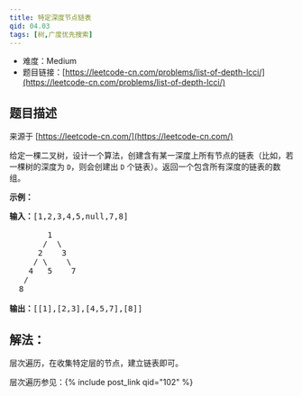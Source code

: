 ```yaml
---
title: 特定深度节点链表
qid: 04.03
tags: [树,广度优先搜索]
---
```



- 难度：Medium
- 题目链接：[https://leetcode-cn.com/problems/list-of-depth-lcci/](https://leetcode-cn.com/problems/list-of-depth-lcci/)


## 题目描述

来源于 [https://leetcode-cn.com/](https://leetcode-cn.com/)

<p>给定一棵二叉树，设计一个算法，创建含有某一深度上所有节点的链表（比如，若一棵树的深度为 <code>D</code>，则会创建出 <code>D</code> 个链表）。返回一个包含所有深度的链表的数组。</p>



<p><strong>示例：</strong></p>

<pre><strong>输入：</strong>[1,2,3,4,5,null,7,8]

        1
       /  \ 
      2    3
     / \    \ 
    4   5    7
   /
  8

<strong>输出：</strong>[[1],[2,3],[4,5,7],[8]]
</pre>


## 解法：

层次遍历，在收集特定层的节点，建立链表即可。

层次遍历参见：{% include post_link qid="102" %}
